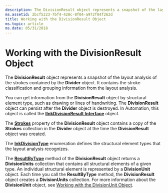 ```yaml
---
description: The DivisionResult object represents a snapshot of the layout analysis of the strokes contained by the Divider object. It contains the stroke classification and grouping information from the layout analysis.
ms.assetid: 2bcf5223-7bf4-420c-8f04-a972f04f262d
title: Working with the DivisionResult Object
ms.topic: article
ms.date: 05/31/2018
---
```


# Working with the DivisionResult Object

The **DivisionResult** object represents a snapshot of the layout analysis of the strokes contained by the **Divider** object. It contains the stroke classification and grouping information from the layout analysis.

You can get information from the **DivisionResult** object by structural element type, such as drawing or lines of handwriting. The **DivisionResult** object can persist after the **Divider** object is destroyed. In Automation, this object is called the [**IInkDivisionResult Interface**](/windows/desktop/api/msinkaut15/nn-msinkaut15-iinkdivisionresult) object.

The [**Strokes**](/windows/desktop/api/msinkaut15/nf-msinkaut15-iinkdivisionresult-get_strokes) property of the **DivisionResult** object contains a copy of the **Strokes** collection in the **Divider** object at the time the **DivisionResult** object was created.

The [**InkDivisionType**](/windows/win32/api/msinkaut15/ne-msinkaut15-inkdivisiontype) enumeration defines the structural element types that the layout analysis recognizes.

The [**ResultByType**](/windows/desktop/api/msinkaut15/nf-msinkaut15-iinkdivisionresult-resultbytype) method of the **DivisionResult** object returns a **DivisionUnits** collection that contains all structural elements of a given type. An individual structural element is represented by a **DivisionUnit** object. Each time you call the **ResultByType** method, the **DivisionResult** object creates a **DivisionUnits** collection. For more information about the **DivisionUnit** object, see [Working with the DivisionUnit Object](working-with-the-divisionunit-object.md).

 

 
